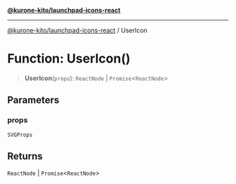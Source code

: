 [**@kurone-kito/launchpad-icons-react**](../README.md)

***

[@kurone-kito/launchpad-icons-react](../globals.md) / UserIcon

# Function: UserIcon()

> **UserIcon**(`props`): `ReactNode` \| `Promise`\<`ReactNode`\>

## Parameters

### props

`SVGProps`

## Returns

`ReactNode` \| `Promise`\<`ReactNode`\>
